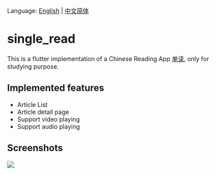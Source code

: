 Language: [English](README.md) | [中文简体](README-ZH.md)

# single_read
This is a flutter implementation of a Chinese Reading App [单读](http://www.owspace.com/#read), only for studying purpose.

## Implemented features
- Article List 
- Article detail page
- Support video playing
- Support audio playing 

## Screenshots
<img src="./screenshots/single_read_screenshot.gif" />
